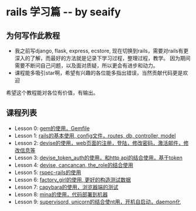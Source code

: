 # rails 学习篇 -- by seaify
## 为何写作此教程
*  我之前写django, flask, express, ecstore, 现在切换到rails，需要对rails有更深入的了解，而最好的方法就是记录下学习过程，整理过程，教学。
   因为期间需要不断问自己问题，以及面对质疑，所以更会有进步和动力。
*  课程能多吸引star啊，希望有兴趣的各位能多指出错误，当然贡献代码更是欢迎

希望这个教程能对各位有价值，有输出。

## 课程列表
* Lesson 0: [gem的使用，Gemfile](lesson0)
* Lesson 1: [rails的基本使用, config文件，routes, db, controller, model](lesson1)
* Lesson 2: [devise的使用，web页面的注册，登陆，修改密码，激活邮件，修改信息等](lesson2)
* Lesson 3: [devise_token_auth的使用，和http api的结合使用，基于token](lesson3)
* Lesson 4: [devise, cancancan, the_role的结合使用](lesson4)
* Lesson 5: [rspec-rails的使用](lesson5)
* Lesson 6: [factory_girl的使用, 更好的构造测试数据](lesson6)
* Lesson 7: [capybara的使用，浏览器端的测试](lesson7)
* Lesson 8: [mina的使用，代码部署到机器](lesson8)
* Lesson 9: [supervisord, unicorn的结合使nt用，开机自启动，daemon化](lesson9)